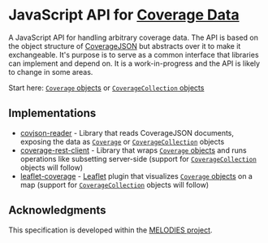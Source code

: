 # JavaScript API for [Coverage Data](https://en.wikipedia.org/wiki/Coverage_data)

A JavaScript API for handling arbitrary coverage data. The API is based on the object structure of [CoverageJSON](https://github.com/neothemachine/coveragejson) but abstracts over it to make it exchangeable. It's purpose is to serve as a common interface that libraries can implement and depend on. It is a work-in-progress and the API is likely to change in some areas.

Start here: [`Coverage` objects](Coverage.md) or [`CoverageCollection` objects](CoverageCollection.md)

## Implementations

- [covjson-reader](https://github.com/Reading-eScience-Centre/covjson-reader) - Library that reads CoverageJSON documents, exposing the data as [`Coverage`](Coverage.md) or [`CoverageCollection`](CoverageCollection.md) objects
- [coverage-rest-client](https://github.com/Reading-eScience-Centre/coverage-rest-client) - Library that wraps [`Coverage` objects](Coverage.md) and runs operations like subsetting server-side (support for [`CoverageCollection`](CoverageCollection.md) objects will follow)
- [leaflet-coverage](https://github.com/Reading-eScience-Centre/leaflet-coverage) - [Leaflet](http://leafletjs.com/) plugin that visualizes [`Coverage` objects](Coverage.md) on a map (support for [`CoverageCollection`](CoverageCollection.md) objects will follow)

## Acknowledgments

This specification is developed within the [MELODIES project](http://www.melodiesproject.eu).
